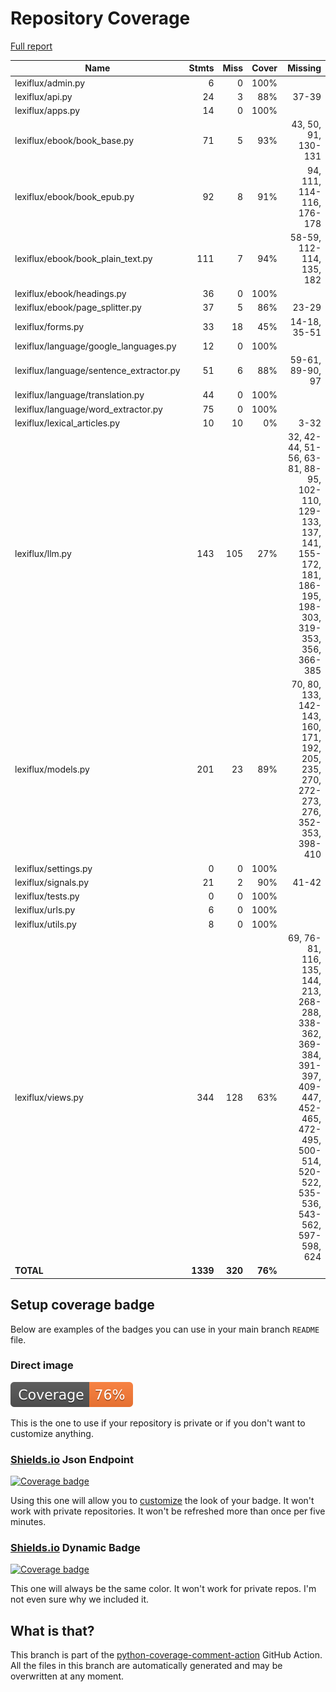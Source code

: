 # Repository Coverage

[Full report](https://htmlpreview.github.io/?https://github.com/andgineer/lexiflux/blob/python-coverage-comment-action-data/htmlcov/index.html)

| Name                                     |    Stmts |     Miss |   Cover |   Missing |
|----------------------------------------- | -------: | -------: | ------: | --------: |
| lexiflux/admin.py                        |        6 |        0 |    100% |           |
| lexiflux/api.py                          |       24 |        3 |     88% |     37-39 |
| lexiflux/apps.py                         |       14 |        0 |    100% |           |
| lexiflux/ebook/book\_base.py             |       71 |        5 |     93% |43, 50, 91, 130-131 |
| lexiflux/ebook/book\_epub.py             |       92 |        8 |     91% |94, 111, 114-116, 176-178 |
| lexiflux/ebook/book\_plain\_text.py      |      111 |        7 |     94% |58-59, 112-114, 135, 182 |
| lexiflux/ebook/headings.py               |       36 |        0 |    100% |           |
| lexiflux/ebook/page\_splitter.py         |       37 |        5 |     86% |     23-29 |
| lexiflux/forms.py                        |       33 |       18 |     45% |14-18, 35-51 |
| lexiflux/language/google\_languages.py   |       12 |        0 |    100% |           |
| lexiflux/language/sentence\_extractor.py |       51 |        6 |     88% |59-61, 89-90, 97 |
| lexiflux/language/translation.py         |       44 |        0 |    100% |           |
| lexiflux/language/word\_extractor.py     |       75 |        0 |    100% |           |
| lexiflux/lexical\_articles.py            |       10 |       10 |      0% |      3-32 |
| lexiflux/llm.py                          |      143 |      105 |     27% |32, 42-44, 51-56, 63-81, 88-95, 102-110, 129-133, 137, 141, 155-172, 181, 186-195, 198-303, 319-353, 356, 366-385 |
| lexiflux/models.py                       |      201 |       23 |     89% |70, 80, 133, 142-143, 160, 171, 192, 205, 235, 270, 272-273, 276, 352-353, 398-410 |
| lexiflux/settings.py                     |        0 |        0 |    100% |           |
| lexiflux/signals.py                      |       21 |        2 |     90% |     41-42 |
| lexiflux/tests.py                        |        0 |        0 |    100% |           |
| lexiflux/urls.py                         |        6 |        0 |    100% |           |
| lexiflux/utils.py                        |        8 |        0 |    100% |           |
| lexiflux/views.py                        |      344 |      128 |     63% |69, 76-81, 116, 135, 144, 213, 268-288, 338-362, 369-384, 391-397, 409-447, 452-465, 472-495, 500-514, 520-522, 535-536, 543-562, 597-598, 624 |
|                                **TOTAL** | **1339** |  **320** | **76%** |           |


## Setup coverage badge

Below are examples of the badges you can use in your main branch `README` file.

### Direct image

[![Coverage badge](https://raw.githubusercontent.com/andgineer/lexiflux/python-coverage-comment-action-data/badge.svg)](https://htmlpreview.github.io/?https://github.com/andgineer/lexiflux/blob/python-coverage-comment-action-data/htmlcov/index.html)

This is the one to use if your repository is private or if you don't want to customize anything.

### [Shields.io](https://shields.io) Json Endpoint

[![Coverage badge](https://img.shields.io/endpoint?url=https://raw.githubusercontent.com/andgineer/lexiflux/python-coverage-comment-action-data/endpoint.json)](https://htmlpreview.github.io/?https://github.com/andgineer/lexiflux/blob/python-coverage-comment-action-data/htmlcov/index.html)

Using this one will allow you to [customize](https://shields.io/endpoint) the look of your badge.
It won't work with private repositories. It won't be refreshed more than once per five minutes.

### [Shields.io](https://shields.io) Dynamic Badge

[![Coverage badge](https://img.shields.io/badge/dynamic/json?color=brightgreen&label=coverage&query=%24.message&url=https%3A%2F%2Fraw.githubusercontent.com%2Fandgineer%2Flexiflux%2Fpython-coverage-comment-action-data%2Fendpoint.json)](https://htmlpreview.github.io/?https://github.com/andgineer/lexiflux/blob/python-coverage-comment-action-data/htmlcov/index.html)

This one will always be the same color. It won't work for private repos. I'm not even sure why we included it.

## What is that?

This branch is part of the
[python-coverage-comment-action](https://github.com/marketplace/actions/python-coverage-comment)
GitHub Action. All the files in this branch are automatically generated and may be
overwritten at any moment.
